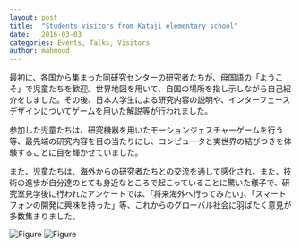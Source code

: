 ```yaml
---
layout: post
title:  "Students visitors from Kataji elementary school"
date:   2016-03-03
categories: Events, Talks, Visitors
author: mahmoud
---
```


最初に、各国から集まった同研究センターの研究者たちが、母国語の「ようこそ」で児童たちを歓迎。世界地図を用いて、自国の場所を指し示しながら自己紹介をしました。その後、日本人学生による研究内容の説明や、インターフェースデザインについてゲームを用いた解説等が行われました。

参加した児童たちは、研究機器を用いたモーションジェスチャーゲームを行う等、最先端の研究内容を目の当たりにし、コンピュータと実世界の結びつきを体験することに目を輝かせていました。

また、児童たちは、海外からの研究者たちとの交流を通して感化され、また、技術の進歩が自分達のとても身近なところで起こっていることに驚いた様子で、研究室見学後に行われたアンケートでは、「将来海外へ行ってみたい」、「スマートフォンの開発に興味を持った」等、これからのグローバル社会に羽ばたく意見が多数集まりました。

![Figure](https://farm1.staticflickr.com/890/40470565550_2dab1ed70d.jpg)
![Figure](https://farm1.staticflickr.com/890/42277348151_41fce39e94_c.jpg)

